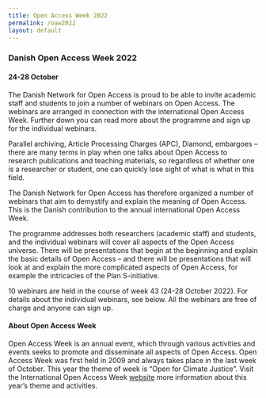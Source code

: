 ```yaml
---
title: Open Access Week 2022
permalink: /oaw2022
layout: default
---
```


### Danish Open Access Week 2022 

#### 24-28 October

The Danish Network for Open Access is proud to be able to invite academic staff and students to join a number of webinars on Open Access. The webinars are arranged in connection with the international Open Access Week. Further down you can read more about the programme and sign up for the individual webinars.

Parallel archiving, Article Processing Charges (APC), Diamond, embargoes – there are many terms in play when one talks about Open Access to research publications and teaching materials, so regardless of whether one is a researcher or student, one can quickly lose sight of what is what in this field.

The Danish Network for Open Access has therefore organized a number of webinars that aim to demystify and explain the meaning of Open Access. This is the Danish contribution to the annual international Open Access Week.

The programme addresses both researchers (academic staff) and students, and the individual webinars will cover all aspects of the Open Access universe. There will be presentations that begin at the beginning and explain the basic details of Open Access – and there will be presentations that will look at and explain the more complicated aspects of Open Access, for example the intricacies of the Plan S-initiative.

10 webinars are held in the course of week 43 (24-28 October 2022). For details about the individual webinars, see below. All the webinars are free of charge and anyone can sign up.
 
#### About Open Access Week
Open Access Week is an annual event, which through various activities and events seeks to promote and disseminate all aspects of Open Access. Open Access Week was first held in 2009 and always takes place in the last week of October.
This year the theme of week is “Open for Climate Justice”. Visit the International Open Access Week [website](https://www.openaccessweek.org/) more information about this year’s theme and activities.
